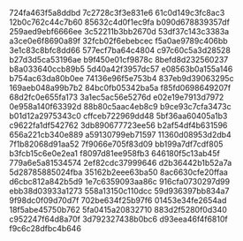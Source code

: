 724fa463f5a8ddbd
7c2728c3f3e831e6
61c0d149c3fc8ac3
12b0c762c44c7b60
85632c4d0f1ec9fa
b090d678839357df
259aed9ebf6666ee
3c52211b3bb2670d
53df37c143c3383a
a3ce0e6f8690a89f
32fcb02f6ebebcec
f5a0ae9789c406bb
3e1c83c8bfc8dd66
577ecf7ba64c4804
c97c60c5a3d28528
b27d3d5ca53196ae
b9f450e01cf9878c
8befd8d232560237
b8a033640ccb89b5
5d40a42f3957dc57
e08563b0a155a146
b754ac63da80b0ee
74136e96f5e753b4
837eb9d39063295c
169aeb048a99b7b2
84bc0fb05342ba5a
f85fd0698649207f
68d2fc0e655fa173
3a1ec5ac56e5276d
e02e19e7913d7972
0e958a140f63392d
88b80c5aac4eb8c9
b9ce93c7cfa3473c
b01d12a2975343c0
cffceb722969dd48
5bf36aa60405a1b3
c9622fa1df542762
3db890677723ee56
b2af54df4b631596
656a221cb340e889
a59130799eb71597
11360d08953d2db4
7f1b82068d91aa52
7f9066e705f83d09
bb199a7df7cdf805
b3fcb15c6e0e2ea1
f8097d81ee958fb3
646180f5c13ab45f
779a6e5a81534574
2ef82cdc37999646
d2b36442b1b52a7a
5d28785885024fba
35162b2eee63ba50
8ac6630cfe20ffaa
d6cbc812a842b5d9
1e7c6359093aa86c
916cfa0730297d99
ebb38d03933a1273
558a13150c110dcc
59d936397bb834a7
9f98dc0f09d70d7f
702be634f25b97f6
01453e34fe2654ad
18f5abe45750b762
5fa0415a20832710
883d2f5280f0d340
c952247f64d8a70f
3d792327438b0bc6
d93eea46f4f6810f
f9c6c28dfbc4b646
